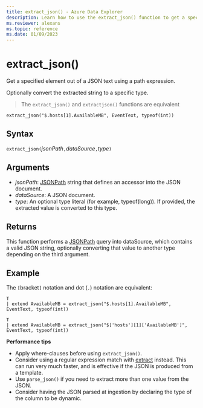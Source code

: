 ```yaml
---
title: extract_json() - Azure Data Explorer
description: Learn how to use the extract_json() function to get a specified element out of a JSON text using a path expression.
ms.reviewer: alexans
ms.topic: reference
ms.date: 01/09/2023
---
```

# extract_json()

Get a specified element out of a JSON text using a path expression.

Optionally convert the extracted string to a specific type.

> The `extract_json()` and `extractjson()` functions are equivalent

```kusto
extract_json("$.hosts[1].AvailableMB", EventText, typeof(int))
```

## Syntax

`extract_json(`*jsonPath*`,`*dataSource*`,`*type*`)`

## Arguments

* *jsonPath*: [JSONPath](jsonpath.md) string that defines an accessor into the JSON document.
* *dataSource*: A JSON document.
* *type*: An optional type literal (for example, typeof(long)). If provided, the extracted value is converted to this type.

## Returns

This function performs a [JSONPath](jsonpath.md) query into dataSource, which contains a valid JSON string, optionally converting that value to another type depending on the third argument.

## Example

The `[`bracket`]` notation and dot (`.`) notation are equivalent:

```kusto
T
| extend AvailableMB = extract_json("$.hosts[1].AvailableMB", EventText, typeof(int))

T
| extend AvailableMB = extract_json("$['hosts'][1]['AvailableMB']", EventText, typeof(int))
```

**Performance tips**

* Apply where-clauses before using `extract_json()`.
* Consider using a regular expression match with [extract](extractfunction.md) instead. This can run very much faster, and is effective if the JSON is produced from a template.
* Use `parse_json()` if you need to extract more than one value from the JSON.
* Consider having the JSON parsed at ingestion by declaring the type of the column to be dynamic.
